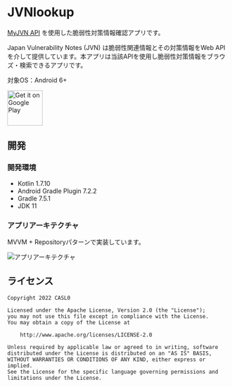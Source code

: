 # JVNlookup

[MyJVN API](https://jvndb.jvn.jp/apis/index.html) を使用した脆弱性対策情報確認アプリです。

Japan Vulnerability Notes (JVN) は脆弱性関連情報とその対策情報をWeb
APIを介して提供しています。本アプリは当該APIを使用し脆弱性対策情報をブラウズ・検索できるアプリです。

対象OS：Android 6+

<a href='https://play.google.com/store/apps/details?id=io.github.casl0.jvnlookup'>
    <img alt='Get it on Google Play' height="80" src='https://play.google.com/intl/en_us/badges/images/generic/en_badge_web_generic.png'/></a>

## 開発

### 開発環境

* Kotlin 1.7.10
* Android Gradle Plugin 7.2.2
* Gradle 7.5.1
* JDK 11

### アプリアーキテクチャ

MVVM + Repositoryパターンで実装しています。

![アプリアーキテクチャ](https://user-images.githubusercontent.com/28913760/193274323-37d92571-bac0-4aa7-8b67-d3baf33d6051.svg)

## ライセンス

```
Copyright 2022 CASL0

Licensed under the Apache License, Version 2.0 (the "License");
you may not use this file except in compliance with the License.
You may obtain a copy of the License at

    http://www.apache.org/licenses/LICENSE-2.0

Unless required by applicable law or agreed to in writing, software
distributed under the License is distributed on an "AS IS" BASIS,
WITHOUT WARRANTIES OR CONDITIONS OF ANY KIND, either express or implied.
See the License for the specific language governing permissions and
limitations under the License.
```
